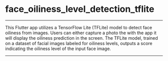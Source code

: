 # face_oiliness_level_detection_tflite

---

This Flutter app utilizes a TensorFlow Lite (TFLite) model to detect face oiliness from images. Users can either capture a photo the  with the app it will  display the oiliness prediction in the screen. The TFLite model, trained on a dataset of facial images labeled for oiliness levels, outputs a score indicating the oiliness level of the input face image.

---


